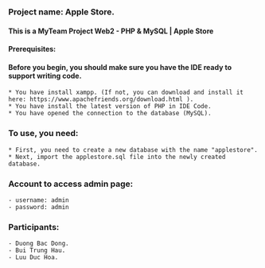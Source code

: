 ### Project name: Apple Store.
#### This is a MyTeam Project Web2 - PHP &amp; MySQL | Apple Store

#### Prerequisites:
#### Before you begin, you should make sure you have the IDE ready to support writing code.
```
* You have install xampp. (If not, you can download and install it here: https://www.apachefriends.org/download.html ).
* You have install the latest version of PHP in IDE Code.
* You have opened the connection to the database (MySQL).
```

### To use, you need:
```
* First, you need to create a new database with the name "applestore".
* Next, import the applestore.sql file into the newly created database.
```

### Account to access admin page:
```
- username: admin
- password: admin
```

### Participants:
```
- Duong Bac Dong.
- Bui Trung Hau.
- Luu Duc Hoa.
```

